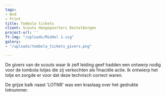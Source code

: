 ```yaml
---
tags:
- Wvd
- Print
title: Tombola tickets
client: Scouts Haegepoorters Destelbergen
project-url: ''
ft-img: "/uploads/Middel 1.svg"
galery:
- "/uploads/tombola_tickets_givers.png"

---
```

De givers van de scouts waar ik zelf leiding geef hadden een ontwerp nodig voor de tombola lotjes die zij verkochten als finaciële actie. Ik ontwierp het lotje en zorgde er voor dat deze technisch correct waren.

De grijze balk naast 'LOTNR' was een kraslaag over het gedrukte lotnummer.